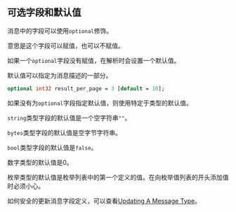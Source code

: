 ## 可选字段和默认值

消息中的字段可以使用`optional`修饰。

意思是这个字段可以赋值，也可以不赋值。

如果一个`optional`字段没有赋值，在解析时会设置一个默认值。

默认值可以指定为消息描述的一部分。

```proto
optional int32 result_per_page = 3 [default = 10];
```

如果没有为`optional`字段指定默认值，则使用特定于类型的默认值。

`string`类型字段的默认值是一个空字符串`""`。

`bytes`类型字段的默认值是空字节字符串。

`bool`类型字段的默认值是`false`。

数字类型的默认值是0。

枚举类型的默认值是枚举列表中的第一个定义的值。在向枚举值列表的开头添加值时必须小心。

如何安全的更新消息字段定义，可以查看[Updating A Message Type](https://developers.google.com/protocol-buffers/docs/proto#updating)。





